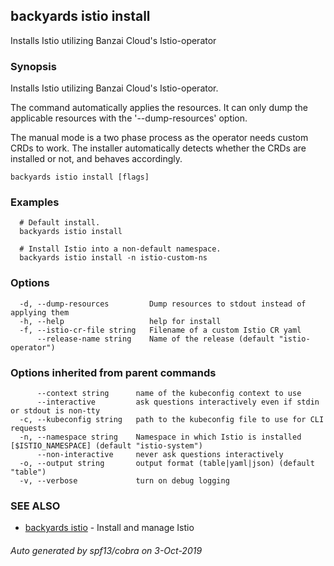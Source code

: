 ## backyards istio install

Installs Istio utilizing Banzai Cloud's Istio-operator

### Synopsis

Installs Istio utilizing Banzai Cloud's Istio-operator.

The command automatically applies the resources.
It can only dump the applicable resources with the '--dump-resources' option.

The manual mode is a two phase process as the operator needs custom CRDs to work.
The installer automatically detects whether the CRDs are installed or not, and behaves accordingly.

```
backyards istio install [flags]
```

### Examples

```
  # Default install.
  backyards istio install

  # Install Istio into a non-default namespace.
  backyards istio install -n istio-custom-ns
```

### Options

```
  -d, --dump-resources         Dump resources to stdout instead of applying them
  -h, --help                   help for install
  -f, --istio-cr-file string   Filename of a custom Istio CR yaml
      --release-name string    Name of the release (default "istio-operator")
```

### Options inherited from parent commands

```
      --context string      name of the kubeconfig context to use
      --interactive         ask questions interactively even if stdin or stdout is non-tty
  -c, --kubeconfig string   path to the kubeconfig file to use for CLI requests
  -n, --namespace string    Namespace in which Istio is installed [$ISTIO_NAMESPACE] (default "istio-system")
      --non-interactive     never ask questions interactively
  -o, --output string       output format (table|yaml|json) (default "table")
  -v, --verbose             turn on debug logging
```

### SEE ALSO

* [backyards istio](backyards_istio.md)	 - Install and manage Istio

###### Auto generated by spf13/cobra on 3-Oct-2019
